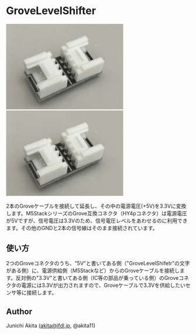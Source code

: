 # GroveLevelShifter

<img src="https://github.com/akita11/GroveLevelShifter/blob/main/GroveLevelShifter.jpg" width="320px">


<img src="https://github.com/akita11/GroveLevelShifter/blob/main/GroveLevelShifter.jpg" width="320px">

2本のGroveケーブルを接続して延長し、その中の電源電圧(+5V)を3.3Vに変換します。M5StackシリーズのGrove互換コネクタ（HY4pコネクタ）は電源電圧が5Vですが、信号電圧は3.3Vのため、信号電圧レベルをあわせるのに利用できます。その他のGNDと2本の信号線はそのまま接続されています。

## 使い方

2つのGroveコネクタのうち、"5V"と書いてある側（"GroveLevelShifetr"の文字がある側）に、電源供給側（M5Stackなど）からのGroveケーブルを接続します。反対側の"3.3V"と書いてある側（IC等の部品が乗っている側）のGroveコネクタの電源には3.3Vが出力されますので、Groveケーブルで3.3Vを供給したいセンサ等に接続します。


## Author

Junichi Akita (akita@ifdl.jp, @akita11)
